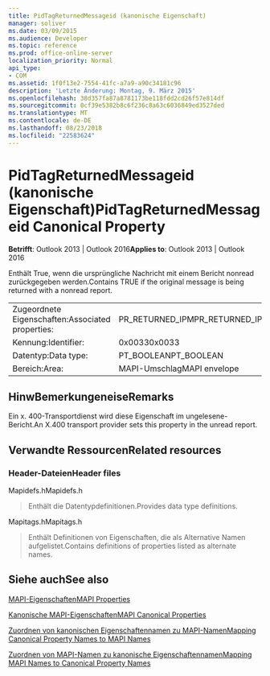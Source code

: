 ```yaml
---
title: PidTagReturnedMessageid (kanonische Eigenschaft)
manager: soliver
ms.date: 03/09/2015
ms.audience: Developer
ms.topic: reference
ms.prod: office-online-server
localization_priority: Normal
api_type:
- COM
ms.assetid: 1f0f13e2-7554-41fc-a7a9-a90c34181c96
description: 'Letzte Änderung: Montag, 9. März 2015'
ms.openlocfilehash: 38d357fa87a8781173be118fdd2cd26f57e814df
ms.sourcegitcommit: 0cf39e5382b8c6f236c8a63c6036849ed3527ded
ms.translationtype: MT
ms.contentlocale: de-DE
ms.lasthandoff: 08/23/2018
ms.locfileid: "22583624"
---
```

# <a name="pidtagreturnedmessageid-canonical-property"></a><span data-ttu-id="f94a9-103">PidTagReturnedMessageid (kanonische Eigenschaft)</span><span class="sxs-lookup"><span data-stu-id="f94a9-103">PidTagReturnedMessageid Canonical Property</span></span>

  
  
<span data-ttu-id="f94a9-104">**Betrifft**: Outlook 2013 | Outlook 2016</span><span class="sxs-lookup"><span data-stu-id="f94a9-104">**Applies to**: Outlook 2013 | Outlook 2016</span></span> 
  
<span data-ttu-id="f94a9-105">Enthält True, wenn die ursprüngliche Nachricht mit einem Bericht nonread zurückgegeben werden.</span><span class="sxs-lookup"><span data-stu-id="f94a9-105">Contains TRUE if the original message is being returned with a nonread report.</span></span>
  
|||
|:-----|:-----|
|<span data-ttu-id="f94a9-106">Zugeordnete Eigenschaften:</span><span class="sxs-lookup"><span data-stu-id="f94a9-106">Associated properties:</span></span>  <br/> |<span data-ttu-id="f94a9-107">PR_RETURNED_IPM</span><span class="sxs-lookup"><span data-stu-id="f94a9-107">PR_RETURNED_IPM</span></span>  <br/> |
|<span data-ttu-id="f94a9-108">Kennung:</span><span class="sxs-lookup"><span data-stu-id="f94a9-108">Identifier:</span></span>  <br/> |<span data-ttu-id="f94a9-109">0x0033</span><span class="sxs-lookup"><span data-stu-id="f94a9-109">0x0033</span></span>  <br/> |
|<span data-ttu-id="f94a9-110">Datentyp:</span><span class="sxs-lookup"><span data-stu-id="f94a9-110">Data type:</span></span>  <br/> |<span data-ttu-id="f94a9-111">PT_BOOLEAN</span><span class="sxs-lookup"><span data-stu-id="f94a9-111">PT_BOOLEAN</span></span>  <br/> |
|<span data-ttu-id="f94a9-112">Bereich:</span><span class="sxs-lookup"><span data-stu-id="f94a9-112">Area:</span></span>  <br/> |<span data-ttu-id="f94a9-113">MAPI-Umschlag</span><span class="sxs-lookup"><span data-stu-id="f94a9-113">MAPI envelope</span></span>  <br/> |
   
## <a name="remarks"></a><span data-ttu-id="f94a9-114">HinwBemerkungeneise</span><span class="sxs-lookup"><span data-stu-id="f94a9-114">Remarks</span></span>

<span data-ttu-id="f94a9-115">Ein x. 400-Transportdienst wird diese Eigenschaft im ungelesene-Bericht.</span><span class="sxs-lookup"><span data-stu-id="f94a9-115">An X.400 transport provider sets this property in the unread report.</span></span>
  
## <a name="related-resources"></a><span data-ttu-id="f94a9-116">Verwandte Ressourcen</span><span class="sxs-lookup"><span data-stu-id="f94a9-116">Related resources</span></span>

### <a name="header-files"></a><span data-ttu-id="f94a9-117">Header-Dateien</span><span class="sxs-lookup"><span data-stu-id="f94a9-117">Header files</span></span>

<span data-ttu-id="f94a9-118">Mapidefs.h</span><span class="sxs-lookup"><span data-stu-id="f94a9-118">Mapidefs.h</span></span>
  
> <span data-ttu-id="f94a9-119">Enthält die Datentypdefinitionen.</span><span class="sxs-lookup"><span data-stu-id="f94a9-119">Provides data type definitions.</span></span>
    
<span data-ttu-id="f94a9-120">Mapitags.h</span><span class="sxs-lookup"><span data-stu-id="f94a9-120">Mapitags.h</span></span>
  
> <span data-ttu-id="f94a9-121">Enthält Definitionen von Eigenschaften, die als Alternative Namen aufgelistet.</span><span class="sxs-lookup"><span data-stu-id="f94a9-121">Contains definitions of properties listed as alternate names.</span></span>
    
## <a name="see-also"></a><span data-ttu-id="f94a9-122">Siehe auch</span><span class="sxs-lookup"><span data-stu-id="f94a9-122">See also</span></span>



[<span data-ttu-id="f94a9-123">MAPI-Eigenschaften</span><span class="sxs-lookup"><span data-stu-id="f94a9-123">MAPI Properties</span></span>](mapi-properties.md)
  
[<span data-ttu-id="f94a9-124">Kanonische MAPI-Eigenschaften</span><span class="sxs-lookup"><span data-stu-id="f94a9-124">MAPI Canonical Properties</span></span>](mapi-canonical-properties.md)
  
[<span data-ttu-id="f94a9-125">Zuordnen von kanonischen Eigenschaftennamen zu MAPI-Namen</span><span class="sxs-lookup"><span data-stu-id="f94a9-125">Mapping Canonical Property Names to MAPI Names</span></span>](mapping-canonical-property-names-to-mapi-names.md)
  
[<span data-ttu-id="f94a9-126">Zuordnen von MAPI-Namen zu kanonische Eigenschaftennamen</span><span class="sxs-lookup"><span data-stu-id="f94a9-126">Mapping MAPI Names to Canonical Property Names</span></span>](mapping-mapi-names-to-canonical-property-names.md)

